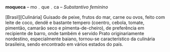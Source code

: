 **moqueca** – mo﹒que﹒ca – _Substantivo feminino_


[Brasil][Culinária] Guisado de peixe, frutos do mar, carne ou ovos, feito com leite de coco, dendê e bastante tempero (coentro, cebola, tomate, pimentão, camarão seco e pimenta-de-cheiro), de preferência em recipiente de barro, onde também é servido Prato originariamente nordestino, especialmente baiano, tornou-se característico da culinária brasileira, sendo encontrado em vários estados do país.